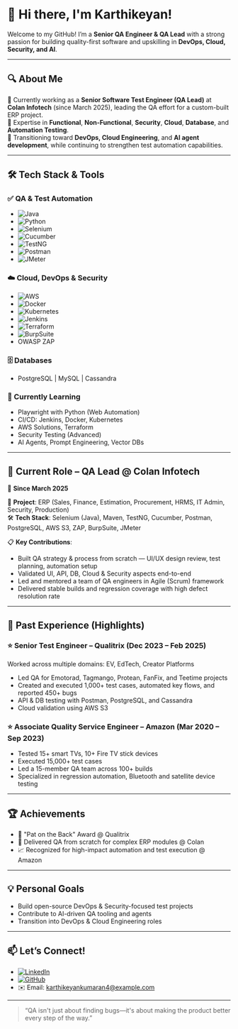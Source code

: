 # 👋 Hi there, I'm Karthikeyan!  

Welcome to my GitHub! I’m a **Senior QA Engineer & QA Lead** with a strong passion for building quality-first software and upskilling in **DevOps, Cloud, Security, and AI**.

---

## 🔍 About Me

💼 Currently working as a **Senior Software Test Engineer (QA Lead)** at **Colan Infotech** (since March 2025), leading the QA effort for a custom-built ERP project.  
🧪 Expertise in **Functional**, **Non-Functional**, **Security**, **Cloud**, **Database**, and **Automation Testing**.  
🚀 Transitioning toward **DevOps, Cloud Engineering**, and **AI agent development**, while continuing to strengthen test automation capabilities.

---

## 🛠️ Tech Stack & Tools

### ✅ QA & Test Automation
- ![Java](https://img.shields.io/badge/Java-ED8B00?style=flat&logo=java&logoColor=white)
- ![Python](https://img.shields.io/badge/Python-3776AB?style=flat&logo=python&logoColor=white)
- ![Selenium](https://img.shields.io/badge/Selenium-43B02A?style=flat&logo=selenium&logoColor=white)
- ![Cucumber](https://img.shields.io/badge/Cucumber-23D96C?style=flat&logo=cucumber&logoColor=white)
- ![TestNG](https://img.shields.io/badge/TestNG-FF6F00?style=flat&logo=testng&logoColor=white)
- ![Postman](https://img.shields.io/badge/Postman-FF6C37?style=flat&logo=postman&logoColor=white)
- ![JMeter](https://img.shields.io/badge/JMeter-D22128?style=flat&logo=apachejmeter&logoColor=white)

### ☁️ Cloud, DevOps & Security
- ![AWS](https://img.shields.io/badge/AWS-232F3E?style=flat&logo=amazonaws&logoColor=white)
- ![Docker](https://img.shields.io/badge/Docker-2496ED?style=flat&logo=docker&logoColor=white)
- ![Kubernetes](https://img.shields.io/badge/Kubernetes-326CE5?style=flat&logo=kubernetes&logoColor=white)
- ![Jenkins](https://img.shields.io/badge/Jenkins-D24939?style=flat&logo=jenkins&logoColor=white)
- ![Terraform](https://img.shields.io/badge/Terraform-7B42BC?style=flat&logo=terraform&logoColor=white)
- ![BurpSuite](https://img.shields.io/badge/BurpSuite-ff6600?style=flat&logo=burpsuite&logoColor=white)
- OWASP ZAP

### 🗄️ Databases
- PostgreSQL | MySQL | Cassandra

### 🧠 Currently Learning
- Playwright with Python (Web Automation)
- CI/CD: Jenkins, Docker, Kubernetes
- AWS Solutions, Terraform
- Security Testing (Advanced)
- AI Agents, Prompt Engineering, Vector DBs

---

## 💼 Current Role – QA Lead @ Colan Infotech  
📍 **Since March 2025**

🎯 **Project**: ERP (Sales, Finance, Estimation, Procurement, HRMS, IT Admin, Security, Production)  
🛠️ **Tech Stack**: Selenium (Java), Maven, TestNG, Cucumber, Postman, PostgreSQL, AWS S3, ZAP, BurpSuite, JMeter  

📋 **Key Contributions**:
- Built QA strategy & process from scratch — UI/UX design review, test planning, automation setup  
- Validated UI, API, DB, Cloud & Security aspects end-to-end  
- Led and mentored a team of QA engineers in Agile (Scrum) framework  
- Delivered stable builds and regression coverage with high defect resolution rate

---

## 🧾 Past Experience (Highlights)

### ⭐ Senior Test Engineer – Qualitrix (Dec 2023 – Feb 2025)  
Worked across multiple domains: EV, EdTech, Creator Platforms  
- Led QA for Emotorad, Tagmango, Protean, FanFix, and Teetime projects  
- Created and executed 1,000+ test cases, automated key flows, and reported 450+ bugs  
- API & DB testing with Postman, PostgreSQL, and Cassandra  
- Cloud validation using AWS S3

### ⭐ Associate Quality Service Engineer – Amazon (Mar 2020 – Sep 2023)  
- Tested 15+ smart TVs, 10+ Fire TV stick devices  
- Executed 15,000+ test cases  
- Led a 15-member QA team across 100+ builds  
- Specialized in regression automation, Bluetooth and satellite device testing

---

## 🏆 Achievements

- 🏅 "Pat on the Back" Award @ Qualitrix  
- 🚀 Delivered QA from scratch for complex ERP modules @ Colan  
- 📈 Recognized for high-impact automation and test execution @ Amazon

---

## 💡 Personal Goals
- Build open-source DevOps & Security-focused test projects  
- Contribute to AI-driven QA tooling and agents  
- Transition into DevOps & Cloud Engineering roles

---

## 📫 Let’s Connect!

- [![LinkedIn](https://img.shields.io/badge/LinkedIn-blue?logo=linkedin&logoColor=white)](https://www.linkedin.com/in/karthikeyankofficial)  
- [![GitHub](https://img.shields.io/badge/GitHub-000?logo=github&logoColor=white)](https://www.github.com/karthikeyank4)  
- ✉️ Email: [karthikeyankumaran4@example.com](mailto:karthikeyankumaran4@example.com)  

---

> “QA isn't just about finding bugs—it's about making the product better every step of the way.”
